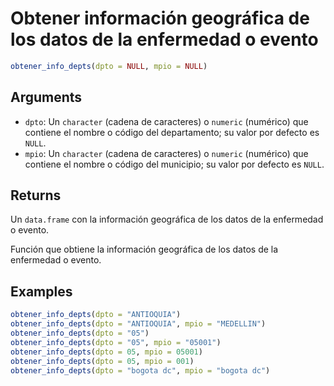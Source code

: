 # Obtener información geográfica de los datos de la enfermedad o evento

```r
obtener_info_depts(dpto = NULL, mpio = NULL)
```

## Arguments

- `dpto`: Un `character` (cadena de caracteres) o `numeric` (numérico) que contiene el nombre o código del departamento; su valor por defecto es `NULL`.
- `mpio`: Un `character` (cadena de caracteres) o `numeric` (numérico) que contiene el nombre o código del municipio; su valor por defecto es `NULL`.

## Returns

Un `data.frame` con la información geográfica de los datos de la enfermedad o evento.

Función que obtiene la información geográfica de los datos de la enfermedad o evento.

## Examples

```r
obtener_info_depts(dpto = "ANTIOQUIA")
obtener_info_depts(dpto = "ANTIOQUIA", mpio = "MEDELLIN")
obtener_info_depts(dpto = "05")
obtener_info_depts(dpto = "05", mpio = "05001")
obtener_info_depts(dpto = 05, mpio = 05001)
obtener_info_depts(dpto = 05, mpio = 001)
obtener_info_depts(dpto = "bogota dc", mpio = "bogota dc")
```
